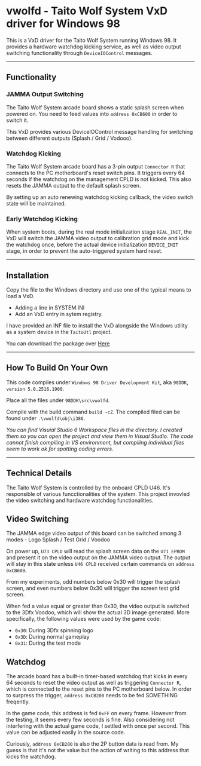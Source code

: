 # vwolfd - Taito Wolf System VxD driver for Windows 98

This is a VxD driver for the Taito Wolf System running Windows 98. It provides a hardware watchdog kicking service, as well as video output switching functionality through `DeviceIOControl` messages.

-------------

## Functionality

### JAMMA Output Switching

The Taito Wolf System arcade board shows a static splash screen when powered on. You need to feed values into `address 0xCB600` in order to switch it.

This VxD provides various DeviceIOControl message handling for switching between different outputs (Splash / Grid / Vodooo).

### Watchdog Kicking

The Taito Wolf System arcade board has a 3-pin output `Connector R` that connects to the PC motherboard's reset switch pins. It triggers every 64 seconds if the watchdog on the management CPLD is not kicked. This also resets the JAMMA output to the default splash screen.

By setting up an auto renewing watchdog kicking callback, the video switch state will be maintained.

### Early Watchdog Kicking

When system boots, during the real mode initialization stage `REAL_INIT`, the VxD will switch the JAMMA video output to calibration grid mode and kick the watchdog once, before the actual device initialization `DEVICE_INIT` stage, in order to prevent the auto-triggered system hard reset.

-------------

## Installation

Copy the file to the Windows directory and use one of the typical means to load a VxD.
- Adding a line in SYSTEM.INI
- Add an VxD entry in sytem registry.

I have provided an INF file to install the VxD alongside the Windows utility as a system device in the `TaitoUtl` project.

You can download the package over [Here](https://github.com/jeffqchen/TaitoUtl/releases)

-------------

## How To Build On Your Own

This code compiles under `Windows 98 Driver Development Kit`, aka `98DDK`, `version 5.0.2516.1900`.

Place all the files under `98DDK\src\vwolfd`.

Compile with the build command `build -cZ`. The compiled filed can be found under `.\vwolfd\obj\i386`.

*You can find Visuial Studio 6 Workspace files in the directory. I created them so you can open the project and view them in Visual Studio. The code cannot finish compiling in VS environment, but compiling individual files seem to work ok for spotting coding errors.*

-------------

## Technical Details

The Taito Wolf System is controlled by the onboard CPLD U46. It's responsible of various funcctionalities of the system. This project invovled the video switching and hardware watchdog functionalities.

## Video Switching

The JAMMA edge video output of this board can be switched among 3 modes - Logo Splash / Test Grid / Voodoo

On power up, `U73 CPLD` will read the splash screen data on the `U71 EPROM` and present it on the video output on the JAMMA video output. The output will stay in this state unless `U46 CPLD` received certain commands on `address 0xCB600`.

From my experiments, odd numbers below 0x30 will trigger the splash screen, and even numbers below 0x30 will trigger the screen test grid screen.

When fed a value equal or greater than 0x30, the video output is switched to the 3Dfx Voodoo, which will show the actual 3D image generated. More specifically, the following values were used by the game code:
- `0x30`: During 3Dfx spinning logo
- `0x3D`: During normal gameplay
- `0x31`: During the test mode

## Watchdog

The arcade board has a built-in timer-based watchdog that kicks in every 64 seconds to reset the video output as well as triggering `Connector R`, which is connected to the reset pins to the PC motherboard below. In order to surpress the trigger, `address 0xCB200` needs to be fed SOMETHING freqently.

In the game code, this address is fed `0xFF` on every frame. However from the testing, it seems every few seconds is fine. Also considering not interfering with the actual game code, I settled with once per second. This value can be adjusted easily in the source code.

Curiously, `address 0xCB200` is also the 2P button data is read from. My guess is that it's not the value but the action of writing to this address that kicks the watchdog.
